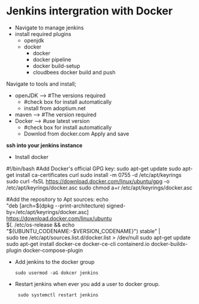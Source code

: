 # Jenkins intergration with Docker

- Navigate to manage jenkins 
- install required plugins
   - openjdk
   - docker
      - docker
      - docker pipeline
      - docker build-setup
      - cloudbees docker build and push

Navigate to tools and install;
- openJDK --> #The versions required
     - #check box for install automatically
     - install from adoptium.net
- maven --> #The version required
- Docker --> #use latest version
     - #check box for install automatically
     - Downlod from docker.com
Apply and save

**ssh into your jenkins instance**

- Install docker

#!/bin/bash
#Add Docker's official GPG key:
sudo apt-get update
sudo apt-get install ca-certificates curl
sudo install -m 0755 -d /etc/apt/keyrings
sudo curl -fsSL https://download.docker.com/linux/ubuntu/gpg -o /etc/apt/keyrings/docker.asc
sudo chmod a+r /etc/apt/keyrings/docker.asc

#Add the repository to Apt sources:
echo \
  "deb [arch=$(dpkg --print-architecture) signed-by=/etc/apt/keyrings/docker.asc] https://download.docker.com/linux/ubuntu \
  $(. /etc/os-release && echo "${UBUNTU_CODENAME:-$VERSION_CODENAME}") stable" | \
  sudo tee /etc/apt/sources.list.d/docker.list > /dev/null
sudo apt-get update
sudo apt-get install docker-ce docker-ce-cli containerd.io docker-buildx-plugin docker-compose-plugin

- Add jenkins to the docker group

      sudo usermod -aG dokcer jenkins

- Restart jenkins when ever you add a user to docker
  group.

       sudo systemctl restart jenkins
